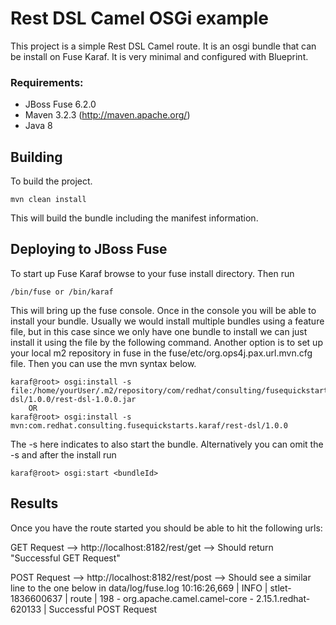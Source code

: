 Rest DSL Camel OSGi example
====================================
 
 This project is a simple Rest DSL Camel route.  It is an osgi bundle that can be install on 
 Fuse Karaf.  It is very minimal and configured with Blueprint. 
 
### Requirements:
 * JBoss Fuse 6.2.0 
 * Maven 3.2.3 (http://maven.apache.org/)
 * Java 8
 
Building
-----------------------
 
To build the project. 
 
	mvn clean install
 
This will build the bundle including the manifest information. 

Deploying to JBoss Fuse
-----------------------
 
To start up Fuse Karaf browse to your fuse install directory. Then run
     
	/bin/fuse or /bin/karaf

This will bring up the fuse console.  Once in the console you will be able to install your bundle.
Usually we would install multiple bundles using a feature file, but in this case since we only have one bundle to install we can just install it using the file by the following command. Another option is to set up your local m2 repository in fuse in the fuse/etc/org.ops4j.pax.url.mvn.cfg file.  Then you can use the mvn syntax below.
 
	karaf@root> osgi:install -s file:/home/yourUser/.m2/repository/com/redhat/consulting/fusequickstarts/karaf/rest-dsl/1.0.0/rest-dsl-1.0.0.jar
        OR
	karaf@root> osgi:install -s mvn:com.redhat.consulting.fusequickstarts.karaf/rest-dsl/1.0.0
 
The -s here indicates to also start the bundle.  Alternatively you can omit the -s and after the install run
    
	karaf@root> osgi:start <bundleId>

Results
-----------------------
 
Once you have the route started you should be able to hit the following urls: 
 
GET Request  -->  http://localhost:8182/rest/get  --> Should return "Successful GET Request"
 
POST Request -->  http://localhost:8182/rest/post --> Should see a similar line to the one below in data/log/fuse.log
	10:16:26,669 | INFO  | stlet-1836600637 | route                            | 198 - org.apache.camel.camel-core - 2.15.1.redhat-620133 | Successful POST Request

